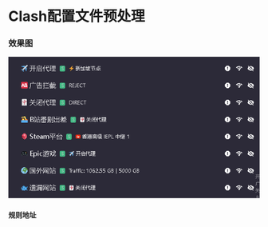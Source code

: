 # Clash配置文件预处理

### 效果图
![](https://raw.githubusercontent.com/Aworld00/Clash_Parsers/refs/heads/master/Image/%E6%95%88%E6%9E%9C%E5%9B%BE.png)
#### 规则地址
